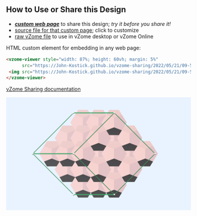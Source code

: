 
## How to Use or Share this Design

 - [***custom web page***][post] to share this design; *try it before you share it!*
 - [source file for that custom page][source]; click to customize
 - [raw vZome file][raw] to use in vZome desktop or vZome Online
 
 HTML custom element for embedding in any web page:
 ```html
<vzome-viewer style="width: 87%; height: 60vh; margin: 5%"
       src="https://John-Kostick.github.io/vzome-sharing/2022/05/21/09-53-37-Dodeca-array/Dodeca-array.vZome" >
  <img src="https://John-Kostick.github.io/vzome-sharing/2022/05/21/09-53-37-Dodeca-array/Dodeca-array.png" />
</vzome-viewer>
 ```

[vZome Sharing documentation](https://vzome.github.io/vzome/sharing.html#how-it-works)

![Image](<Dodeca-array.png>)


[post]: <https://John-Kostick.github.io/vzome-sharing/2022/05/21/Dodeca-array-09-53-37.html>
[source]: <https://github.com/John-Kostick/vzome-sharing/edit/main/_posts/2022-05-21-Dodeca-array-09-53-37.md>
[raw]: <https://raw.githubusercontent.com/John-Kostick/vzome-sharing/main/2022/05/21/09-53-37-Dodeca-array/Dodeca-array.vZome>